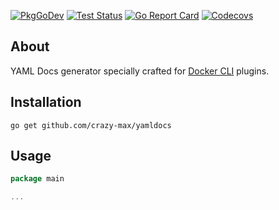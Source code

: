 [![PkgGoDev](https://img.shields.io/badge/go.dev-docs-007d9c?logo=go&logoColor=white&style=flat-square)](https://pkg.go.dev/github.com/crazy-max/yamldocs)
[![Test Status](https://img.shields.io/github/workflow/status/crazy-max/yamldocs/build?label=build&logo=github&style=flat-square)](https://github.com/crazy-max/yamldocs/actions?query=workflow%3Atest)
[![Go Report Card](https://goreportcard.com/badge/github.com/crazy-max/yamldocs)](https://goreportcard.com/report/github.com/crazy-max/yamldocs)
[![Codecovs](https://img.shields.io/codecov/c/github/crazy-max/yamldocs?logo=codecov&style=flat-square)](https://codecov.io/gh/crazy-max/yamldocs)

## About

YAML Docs generator specially crafted for [Docker CLI](https://github.com/docker/cli) plugins.

## Installation

```
go get github.com/crazy-max/yamldocs
```

## Usage

```go
package main

...
```
